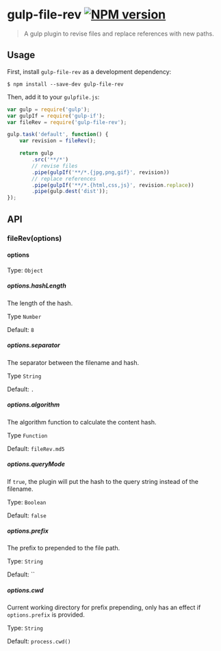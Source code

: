 # gulp-file-rev [![NPM version][npm-image]][npm-url]

> A gulp plugin to revise files and replace references with new paths.

## Usage

First, install `gulp-file-rev` as a development dependency:

```shell
$ npm install --save-dev gulp-file-rev
```

Then, add it to your `gulpfile.js`:

```js
var gulp = require('gulp');
var gulpIf = require('gulp-if');
var fileRev = require('gulp-file-rev');

gulp.task('default', function() {
	var revision = fileRev();

	return gulp
		.src('**/*')
		// revise files
		.pipe(gulpIf('**/*.{jpg,png,gif}', revision))
		// replace references
		.pipe(gulpIf('**/*.{html,css,js}', revision.replace))
		.pipe(gulp.dest('dist'));
});
```

## API

### fileRev(options)

#### options

Type: `Object`

##### options.hashLength

The length of the hash.

Type `Number`

Default: `8`

##### options.separator

The separator between the filename and hash.

Type `String`

Default: `.`

##### options.algorithm

The algorithm function to calculate the content hash.

Type `Function`

Default: `fileRev.md5`

##### options.queryMode

If `true`, the plugin will put the hash to the query string instead of the filename.

Type: `Boolean`

Default: `false`

##### options.prefix

The prefix to prepended to the file path.

Type: `String`

Default: ``

##### options.cwd

Current working directory for prefix prepending, only has an effect if `options.prefix` is provided.

Type: `String`

Default: `process.cwd()`

[npm-url]: https://npmjs.org/package/gulp-file-rev
[npm-image]: https://badge.fury.io/js/gulp-file-rev.svg
